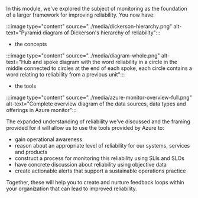In this module, we've explored the subject of monitoring as the foundation
of a larger framework for improving reliability. You now have:

:::image type="content" source="../media/dickerson-hierarchy.png" alt-text="Pyramid diagram of Dickerson's hierarchy of reliability":::

- the concepts

:::image type="content" source="../media/diagram-whole.png" alt-text="Hub and spoke diagram with the word reliability in a circle in the middle connected to circles at the end of each spoke, each circle contains a word relating to reliability from a previous unit":::

- the tools

:::image type="content" source="../media/azure-monitor-overview-full.png" alt-text="Complete overview diagram of the data sources, data types and offerings in Azure monitor":::

The expanded understanding of reliability we've discussed and the framing
provided for it will allow us to use the tools provided by Azure to:

-   gain operational awareness
-   reason about an appropriate level of reliability for our systems,
    services and products
-   construct a process for monitoring this reliability using SLIs and SLOs
-   have concrete discussion about reliability using objective data
-   create actionable alerts that support a sustainable operations practice

Together, these will help you to create and nurture feedback loops within
your organization that can lead to improved reliability.

